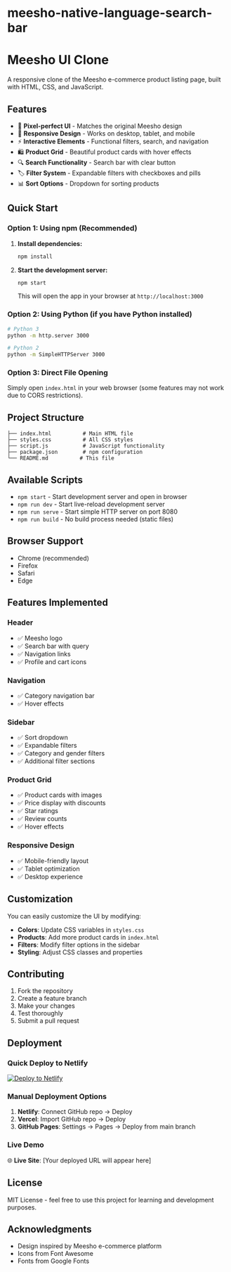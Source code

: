 # meesho-native-language-search-bar
# Meesho UI Clone

A responsive clone of the Meesho e-commerce product listing page, built with HTML, CSS, and JavaScript.

## Features

- 🎨 **Pixel-perfect UI** - Matches the original Meesho design
- 📱 **Responsive Design** - Works on desktop, tablet, and mobile
- ⚡ **Interactive Elements** - Functional filters, search, and navigation
- 🛍️ **Product Grid** - Beautiful product cards with hover effects
- 🔍 **Search Functionality** - Search bar with clear button
- 🏷️ **Filter System** - Expandable filters with checkboxes and pills
- 📊 **Sort Options** - Dropdown for sorting products

## Quick Start

### Option 1: Using npm (Recommended)

1. **Install dependencies:**
   ```bash
   npm install
   ```

2. **Start the development server:**
   ```bash
   npm start
   ```
   This will open the app in your browser at `http://localhost:3000`

### Option 2: Using Python (if you have Python installed)

```bash
# Python 3
python -m http.server 3000

# Python 2
python -m SimpleHTTPServer 3000
```

### Option 3: Direct File Opening

Simply open `index.html` in your web browser (some features may not work due to CORS restrictions).

## Project Structure

```
├── index.html          # Main HTML file
├── styles.css          # All CSS styles
├── script.js           # JavaScript functionality
├── package.json        # npm configuration
└── README.md          # This file
```

## Available Scripts

- `npm start` - Start development server and open in browser
- `npm run dev` - Start live-reload development server
- `npm run serve` - Start simple HTTP server on port 8080
- `npm run build` - No build process needed (static files)

## Browser Support

- Chrome (recommended)
- Firefox
- Safari
- Edge

## Features Implemented

### Header
- ✅ Meesho logo
- ✅ Search bar with query
- ✅ Navigation links
- ✅ Profile and cart icons

### Navigation
- ✅ Category navigation bar
- ✅ Hover effects

### Sidebar
- ✅ Sort dropdown
- ✅ Expandable filters
- ✅ Category and gender filters
- ✅ Additional filter sections

### Product Grid
- ✅ Product cards with images
- ✅ Price display with discounts
- ✅ Star ratings
- ✅ Review counts
- ✅ Hover effects

### Responsive Design
- ✅ Mobile-friendly layout
- ✅ Tablet optimization
- ✅ Desktop experience

## Customization

You can easily customize the UI by modifying:

- **Colors**: Update CSS variables in `styles.css`
- **Products**: Add more product cards in `index.html`
- **Filters**: Modify filter options in the sidebar
- **Styling**: Adjust CSS classes and properties

## Contributing

1. Fork the repository
2. Create a feature branch
3. Make your changes
4. Test thoroughly
5. Submit a pull request

## Deployment

### Quick Deploy to Netlify
[![Deploy to Netlify](https://www.netlify.com/img/deploy/button.svg)](https://app.netlify.com/start/deploy?repository=https://github.com/raviperla/meesho-native-language-search-bar)

### Manual Deployment Options

1. **Netlify**: Connect GitHub repo → Deploy
2. **Vercel**: Import GitHub repo → Deploy  
3. **GitHub Pages**: Settings → Pages → Deploy from main branch

### Live Demo
🌐 **Live Site**: [Your deployed URL will appear here]

## License

MIT License - feel free to use this project for learning and development purposes.

## Acknowledgments

- Design inspired by Meesho e-commerce platform
- Icons from Font Awesome
- Fonts from Google Fonts


